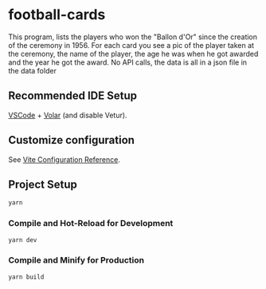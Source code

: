 # football-cards

This program, lists the players who won the "Ballon d'Or" since the creation of the ceremony in 1956. For each card you see a pic of the player taken at the ceremony, the name of the player,  the age he was when he got awarded and the year he got the award.
No API calls, the data is all in a json file in the data folder

## Recommended IDE Setup

[VSCode](https://code.visualstudio.com/) + [Volar](https://marketplace.visualstudio.com/items?itemName=Vue.volar) (and disable Vetur).

## Customize configuration

See [Vite Configuration Reference](https://vitejs.dev/config/).

## Project Setup

```sh
yarn
```

### Compile and Hot-Reload for Development

```sh
yarn dev
```

### Compile and Minify for Production

```sh
yarn build
```
